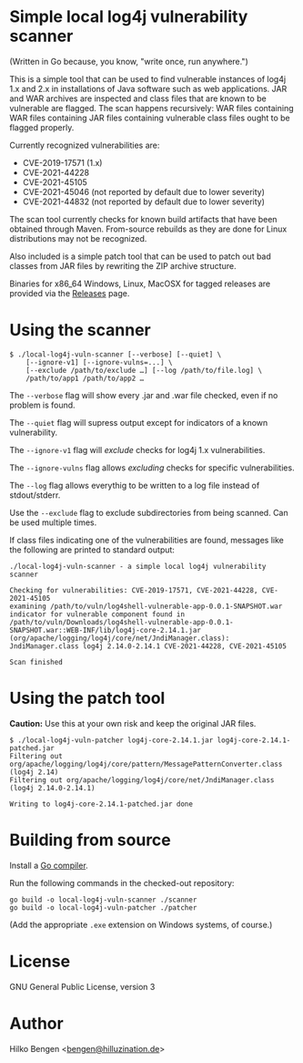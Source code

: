 # Simple local log4j vulnerability scanner

(Written in Go because, you know, "write once, run anywhere.")

This is a simple tool that can be used to find vulnerable instances of
log4j 1.x and 2.x in installations of Java software such as web
applications. JAR and WAR archives are inspected and class files that
are known to be vulnerable are flagged. The scan happens recursively:
WAR files containing WAR files containing JAR files containing
vulnerable class files ought to be flagged properly.

Currently recognized vulnerabilities are:
- CVE-2019-17571 (1.x)
- CVE-2021-44228
- CVE-2021-45105
- CVE-2021-45046 (not reported by default due to lower severity)
- CVE-2021-44832 (not reported by default due to lower severity)

The scan tool currently checks for known build artifacts that have
been obtained through Maven. From-source rebuilds as they are done for
Linux distributions may not be recognized.

Also included is a simple patch tool that can be used to patch out bad
classes from JAR files by rewriting the ZIP archive structure.

Binaries for x86_64 Windows, Linux, MacOSX for tagged releases are
provided via the
[Releases](https://github.com/hillu/local-log4j-vuln-scanner/releases)
page.

# Using the scanner

```
$ ./local-log4j-vuln-scanner [--verbose] [--quiet] \
    [--ignore-v1] [--ignore-vulns=...] \
    [--exclude /path/to/exclude …] [--log /path/to/file.log] \
    /path/to/app1 /path/to/app2 …
```

The `--verbose` flag will show every .jar and .war file checked, even if no problem is found.

The `--quiet` flag will supress output except for indicators of a known vulnerability.

The `--ignore-v1` flag will _exclude_ checks for log4j 1.x vulnerabilities.

The `--ignore-vulns` flag allows _excluding_ checks for specific vulnerabilities.

The `--log` flag allows everythig to be written to a log file instead of stdout/stderr.

Use the `--exclude` flag to exclude subdirectories from being scanned. Can be used multiple times.

If class files indicating one of the vulnerabilities are found,
messages like the following are printed to standard output:
``` console
./local-log4j-vuln-scanner - a simple local log4j vulnerability scanner

Checking for vulnerabilities: CVE-2019-17571, CVE-2021-44228, CVE-2021-45105
examining /path/to/vuln/log4shell-vulnerable-app-0.0.1-SNAPSHOT.war
indicator for vulnerable component found in /path/to/vuln/Downloads/log4shell-vulnerable-app-0.0.1-SNAPSHOT.war::WEB-INF/lib/log4j-core-2.14.1.jar (org/apache/logging/log4j/core/net/JndiManager.class): JndiManager.class log4j 2.14.0-2.14.1 CVE-2021-44228, CVE-2021-45105

Scan finished
```

# Using the patch tool

**Caution:** Use this at your own risk and keep the original JAR files.
```
$ ./local-log4j-vuln-patcher log4j-core-2.14.1.jar log4j-core-2.14.1-patched.jar
Filtering out org/apache/logging/log4j/core/pattern/MessagePatternConverter.class (log4j 2.14)
Filtering out org/apache/logging/log4j/core/net/JndiManager.class (log4j 2.14.0-2.14.1)

Writing to log4j-core-2.14.1-patched.jar done
```

# Building from source

Install a [Go compiler](https://golang.org/dl).

Run the following commands in the checked-out repository:
```
go build -o local-log4j-vuln-scanner ./scanner
go build -o local-log4j-vuln-patcher ./patcher
```
(Add the appropriate `.exe` extension on Windows systems, of course.)

# License

GNU General Public License, version 3

# Author

Hilko Bengen <<bengen@hilluzination.de>>
